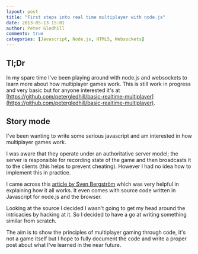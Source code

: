 ```yaml
---
layout: post
title: "First steps into real time multiplayer with node.js"
date: 2013-05-13 15:01
author: Peter Gledhill
comments: true
categories: [Javascript, Node.js, HTML5, Websockets]
---
```

## Tl;Dr
In my spare time I've been playing around with node.js and websockets to learn more about how multiplayer games work.  This is still work in progress and very basic but for anyone interested it's at [https://github.com/petergledhill/basic-realtime-multiplayer](https://github.com/petergledhill/basic-realtime-multiplayer).

## Story mode
I've been wanting to write some serious javascript and am interested in how multiplayer games work.

I was aware that they operate under an authoritative server model; the server is responsible for recording state of the game and then broadcasts it to the clients (this helps to prevent cheating).  However I had no idea how to implement this in practice. 

I came across this [article by Sven Bergström](http://buildnewgames.com/real-time-multiplayer/) which was very helpful in explaining how it all works. It even comes with source code written in Javascript for node.js and the browser.  

Looking at the source I decided I wasn't going to get my head around the intricacies by hacking at it.  So I decided to have a go at writing something similar from scratch.  

The aim is to show the principles of multiplayer gaming through code, it's not a game itself but I hope to fully document the code and write a proper post about what I've learned in the near future.




